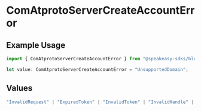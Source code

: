 # ComAtprotoServerCreateAccountError

## Example Usage

```typescript
import { ComAtprotoServerCreateAccountError } from "@speakeasy-sdks/bluesky/models/errors";

let value: ComAtprotoServerCreateAccountError = "UnsupportedDomain";
```

## Values

```typescript
"InvalidRequest" | "ExpiredToken" | "InvalidToken" | "InvalidHandle" | "InvalidPassword" | "InvalidInviteCode" | "HandleNotAvailable" | "UnsupportedDomain" | "UnresolvableDid" | "IncompatibleDidDoc"
```